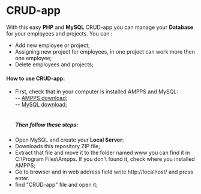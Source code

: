 # CRUD-app

With this easy <b>PHP</b> and <b>MySQL</b> CRUD-app you can manage your <b>Database</b> for your employees and projects. You can :
- Add new employee or project;
- Assigning new project for employees, in one project can work more then one employee;
- Delete employees and projects;

<h4> How to use CRUD-app:</h4>

* First, check that in your computer is installed AMPPS and MySQL:<br>
 -- <a href="https://ampps.com/downloads">AMPPS download</a>;<br>
  -- <a href="https://dev.mysql.com/downloads/installer/">MySQL download</a>;
  <br>
  <br>
  <h5>Then follow these steps:</h5>
- Open MySQL and create your <b> Local Server</b>:
-  Downloads this repository ZIP file;
- Extract that file and move it to the folder named www you can find it in C:\Program Files\Ampps. If you don't found it, check where you installed AMPPS;
- Go to browser and in web address field write http://localhost/ and press enter.
- find "CRUD-app" file and open it;
